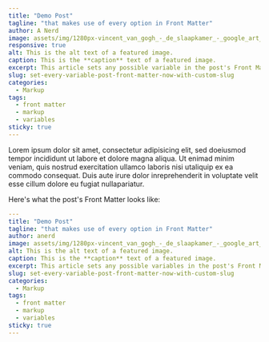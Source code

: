 ```yaml
---
title: "Demo Post"
tagline: "that makes use of every option in Front Matter"
author: A Nerd
image: assets/img/1280px-vincent_van_gogh_-_de_slaapkamer_-_google_art_project.jpg
responsive: true
alt: This is the alt text of a featured image.
caption: This is the **caption** text of a featured image.
excerpt: This article sets any possible variable in the post's Front Matter. Also, as part of the demo, this is a manually written `excerpt`... and it even contains some **markdown** and <strong>HTML</strong> formatting in it. Clever, innit?
slug: set-every-variable-post-front-matter-now-with-custom-slug
categories:
  - Markup
tags:
  - front matter
  - markup
  - variables
sticky: true
---
```


Lorem ipsum dolor sit amet, consectetur adipisicing elit, sed doeiusmod tempor incididunt ut labore et dolore magna aliqua. Ut enimad minim veniam, quis nostrud exercitation ullamco laboris nisi utaliquip ex ea commodo consequat. Duis aute irure dolor inreprehenderit in voluptate velit esse cillum dolore eu fugiat nullapariatur.

Here's what the post's Front Matter looks like:
```yaml
---
title: "Demo Post"
tagline: "that makes use of every option in Front Matter"
author: anerd
image: assets/img/1280px-vincent_van_gogh_-_de_slaapkamer_-_google_art_project.jpg
alt: This is the alt text of a featured image.
caption: This is the **caption** text of a featured image.
excerpt: This article sets any possible variables in the post's Front Matter. Also, as part of the demo, this is a manually written `excerpt`... and it even contains some **_markdown_** and <strong>HTML</strong> formatting in it. Clever, innit?
slug: set-every-variable-post-front-matter-now-with-custom-slug
categories:
  - Markup
tags:
  - front matter
  - markup
  - variables
sticky: true
---
```
